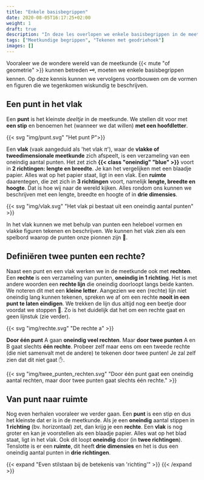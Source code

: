 ```yaml
---
title: "Enkele basisbegrippen"
date: 2020-08-05T16:17:25+02:00
weight: 1
draft: true
description: "In deze les overlopen we enkele basisbegrippen in de meetkunde, zoals punten, lijnen, vlakken, rechten... We bekijken wat ze betekenen, hoe we ze kunnen gebruiken en ook enkele eigenschappen en definities komen aan bod. Tenslotte leren we ook hoe we enkele speciale lijnen, zoals evenwijdige lijnen of loodlijnen, correct kunnen tekenen met onze geodriehoek."
tags: ["Meetkundige begrippen", "Tekenen met geodriehoek"]
images: []
---
```

Vooraleer we de wondere wereld van de meetkunde {{< mute "of geometrie" >}} kunnen betreden :old_key:, moeten we enkele basisbegrippen kennen. Op deze kennis kunnen we vervolgens voortbouwen om de vormen en figuren die we tegenkomen wiskundig te beschrijven.

## Een punt in het vlak
Een **punt** is het kleinste *deeltje* in de meetkunde. We stellen dit voor met **een stip** en benoemen het (wanneer we dat willen) **met een hoofdletter**.

{{< svg "img/punt.svg" "Het punt P">}}

Een **vlak** (vaak aangeduid als 'het vlak $\pi$'), waar de **vlakke of tweedimensionale meetkunde** zich afspeelt, is een verzameling van een oneindig aantal punten. Het zet zich **{{< class "oneindig" "blue" >}}** voort in **2 richtingen: lengte en breedte**. Je kan het vergelijken met een blaadje papier. Alles wat op het papier staat, ligt in een vlak. Een **ruimte** daarentegen, die zet zich in **3 richtingen** voort, namelijk **lengte, breedte en hoogte**. Dat is hoe wij naar de wereld kijken. Alles rondom ons kunnen we beschrijven met een lengte, breedte en hoogte of in **drie dimensies**.

{{< svg "img/vlak.svg" "Het vlak pi bestaat uit een oneindig aantal punten" >}}

In het vlak kunnen we met behulp van punten een heleboel vormen en vlakke figuren tekenen en beschrijven. We kunnen het vlak zien als een spelbord waarop de punten onze pionnen zijn :game_die:. 

## Definiëren twee punten een rechte?
Naast een punt en een vlak werken we in de meetkunde ook met **rechten**. Een **rechte** is een verzameling van punten, **oneindig in 1 richting**. Het is met andere woorden een **rechte lijn** die oneindig doorloopt langs beide kanten. We noteren dit met een **kleine letter**. Aangezien we een (rechte) lijn niet oneindig lang kunnen tekenen, spreken we af om een rechte **nooit in een punt te laten eindigen**. We trekken de lijn dus altijd nog een beetje door voordat we stoppen :straight_ruler:. Zo is het duidelijk dat het om een rechte gaat en geen lijnstuk (zie verder).

{{< svg "img/rechte.svg" "De rechte a" >}}

**Door één punt** A gaan **oneindig veel rechten**. Maar **door twee punten** A en B gaat slechts **één rechte**. Probeer zelf maar eens om een tweede rechte (die niet samenvalt met de andere) te tekenen door twee punten! Je zal zelf zien dat dit niet gaat :raised_hand:. 

{{< svg "img/twee_punten_rechten.svg" "Door één punt gaat een oneindig aantal rechten, maar door twee punten gaat slechts één rechte." >}}

## Van punt naar ruimte
Nog even herhalen vooraleer we verder gaan. Een **punt** is een stip en dus het kleinste dat er is in de meetkunde. Als je een **oneindig** aantal stippen in **1 richting** (bv. horizontaal) zet, dan krijg je een **rechte**. Een **vlak** is nog groter en kan je voorstellen als een blaadje papier. Alles wat op het blad staat, ligt in het vlak. Ook dit loopt **oneindig** door (in **twee richtingen**). Tenslotte is er een **ruimte**, dit heeft **drie dimensies** en het is dus een oneindig aantal punten in **drie richtingen**.

{{< expand "Even stilstaan bij de betekenis van 'richting'" >}}
{{< /expand >}}